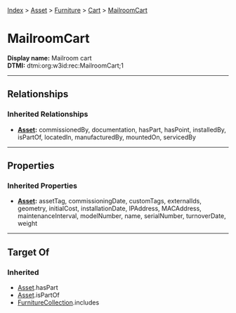 [Index](../../../Index.md) > [Asset](../../Asset.md) > [Furniture](../Furniture.md) > [Cart](Cart.md) > [MailroomCart](#)
# MailroomCart

**Display name:** Mailroom cart<br />
**DTMI:** dtmi:org:w3id:rec:MailroomCart;1

---

## Relationships
### Inherited Relationships
* **[Asset](../../Asset.md):** commissionedBy, documentation, hasPart, hasPoint, installedBy, isPartOf, locatedIn, manufacturedBy, mountedOn, servicedBy

---

## Properties
### Inherited Properties
* **[Asset](../../Asset.md):** assetTag, commissioningDate, customTags, externalIds, geometry, initialCost, installationDate, IPAddress, MACAddress, maintenanceInterval, modelNumber, name, serialNumber, turnoverDate, weight

---

## Target Of
### Inherited
* [Asset](../../Asset.md).hasPart
* [Asset](../../Asset.md).isPartOf
* [FurnitureCollection](../../../Collection/AssetCollection/FurnitureCollection.md).includes
